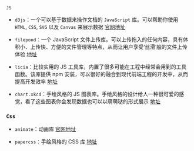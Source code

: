 `JS`

- `d3js`：一个可以基于数据来操作文档的 `JavaScript` 库。可以帮助你使用 `HTML`, `CSS`, `SVG` 以及 `Canvas` 来展示数据 [官网地址](https://www.d3js.org.cn/)

- `filepond`：一个 JavaScript 文件上传库。可以上传拖入的任何内容，具有体积小、上传快、方便的文件管理等特点，从而让用户享受‘丝滑’般的文件上传体验 [地址](https://github.com/pqina/filepond)

- `licia`：比较实用的 JS 工具库，内置了很多可能在工程中经常会用到的工具函数。该库提供 npm 安装，可以很好的融合到现代前端工程的开发中，从而提高开发效率 [地址](https://github.com/liriliri/licia)

- `chart.xkcd`：手绘风格的 JS 图表库。手绘风格的设计给人一种很可爱的感觉，看了这些图表你会发现数据也可以以萌萌哒的形式展示 [地址](https://github.com/timqian/chart.xkcd)

### `Css`

- `animate`：动画库 [官网地址](https://animate.style/)

- `papercss`：手绘风格的 CSS 库 [地址](https://github.com/papercss/papercss)
